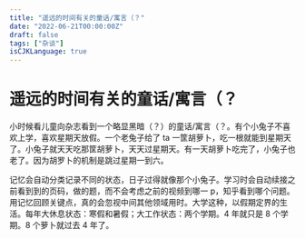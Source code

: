 ```yaml
---
title: "遥远的时间有关的童话/寓言（？"
date: "2022-06-21T00:00:00Z"
draft: false
tags: ["杂谈"]
isCJKLanguage: true
---
```


# 遥远的时间有关的童话/寓言（？

小时候看儿童向杂志看到一个略显黑暗（？）的童话/寓言（？。有个小兔子不喜欢上学，喜欢星期天放假。一个老兔子给了 ta 一筐胡萝卜，吃一根就能到星期天了。小兔子就天天吃那筐胡萝卜，天天过星期天。有一天胡萝卜吃完了，小兔子也老了。因为胡罗卜的机制是跳过星期一到六。

记忆会自动分类记录不同的状态，日子过得就像那个小兔子。学习时会自动续接之前看到到的页码，做的题，而不会考虑之前的视频到哪一 p，知乎看到哪个问题。用记忆回顾关键点，真的会忽视中间其他领域用时。大学这种，以假期定界的生活。每年大休息状态：寒假和暑假；大工作状态：两个学期。4 年就只是 8 个学期。8 个萝卜就过去 4 年了。
